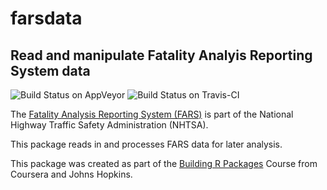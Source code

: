 # farsdata
## Read and manipulate Fatality Analyis Reporting System data  

![Build Status on AppVeyor](https://ci.appveyor.com/api/projects/status/github/burch-cm/farsdata)
![Build Status on Travis-CI](https://travis-ci.org/burch-cm/farsdata)  

The [Fatality Analysis Reporting System (FARS)](https://www.nhtsa.gov/research-data/fatality-analysis-reporting-system-fars) is part of the National Highway Traffic Safety Administration (NHTSA).

This package reads in and processes FARS data for later analysis.

This package was created as part of the [Building R Packages](https://www.coursera.org/learn/r-packages/home/welcome) Course from Coursera and Johns Hopkins.
